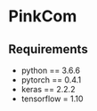 # PinkCom

## Requirements
* python == 3.6.6
* pytorch == 0.4.1
* keras == 2.2.2
* tensorflow = 1.10